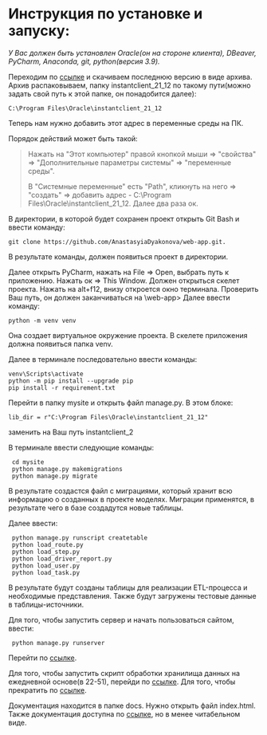# **Инструкция по установке и запуску:**
_У Вас должен быть установлен Oracle(он на стороне клиента), DBeaver, PyCharm, Anaconda, git, python(версия 3.9)._

 Переходим по [ссылке](https://www.oracle.com/database/technologies/instant-client/winx64-64-downloads.html)
и скачиваем последнюю версию в виде архива. Архив распаковываем, папку instantclient_21_12 по такому пути(можно задать свой путь к этой папке, он понадобится далее):
```
C:\Program Files\Oracle\instantclient_21_12
```
 Теперь нам нужно добавить этот адрес в переменные среды на ПК.

Порядок действий может быть такой:

> Нажать на "Этот компьютер" правой кнопкой мыши => "свойства" => "Дополнительные параметры системы" => "переменные среды".
> 
> В "Системные переменные" есть "Path", кликнуть на него => "создать" => добавить адрес - C:\Program Files\Oracle\instantclient_21_12. Далее два раза ок.

 В директории, в которой будет сохранен проект открыть Git Bash и ввести команду:
```
git clone https://github.com/AnastasyiaDyakonova/web-app.git.
```
В результате команды, должен появиться проект в директории.

Далее открыть PyCharm, нажать на File => Open, выбрать путь к приложению.
Нажать ок => This Window. Должен открыться скелет проекта.
Нажать на alt+f12, внизу откроется окно терминала. 
Проверить Ваш путь, он должен заканчиваться на \web-app>
Далее ввести команду:
```
python -m venv venv
```
Она создает виртуальное окружение проекта. В скелете приложения должна появиться папка venv.

Далее в терминале последовательно ввести команды:
```
venv\Scripts\activate
python -m pip install --upgrade pip
pip install -r requirement.txt
```

Перейти в папку mysite и открыть файл manage.py. В этом блоке:
```
lib_dir = r"C:\Program Files\Oracle\instantclient_21_12"
```
заменить на Ваш путь instantclient_2


В терминале ввести следующие команды:
```
 cd mysite
 python manage.py makemigrations
 python manage.py migrate
```
В результате создастся файл с миграциями, который хранит всю информацию о созданных в проекте моделях. Миграции применятся, в результате чего в базе создадутся новые таблицы.

Далее ввести:
```
 python manage.py runscript createtable
 python load_route.py
 python load_step.py
 python load_driver_report.py
 python load_user.py
 python load_task.py
```
В результате будут созданы таблицы для реализации ETL-процесса и необходимые представления. Также будут загружены тестовые данные в таблицы-источники.

Для того, чтобы запустить сервер и начать пользоваться сайтом, ввести:
```
 python manage.py runserver
```
Перейти по [ссылке](http://127.0.0.1:8000/).

Для того, чтобы запустить скрипт обработки хранилища данных на ежедневной основе(в 22-51), перейди по [ссылке](http://127.0.0.1:8000/start_job/).
Для того, чтобы прекратить по [ссылке](http://127.0.0.1:8000/stop_job/).

Документация находится в папке docs. Нужно открыть файл index.html.
Также документация доступна по [ссылке](https://anastasyiadyakonova.github.io/web-app/), но в менее читабельном виде.

